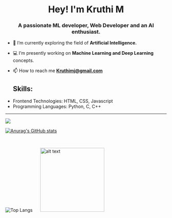<h1 align="center">Hey! I'm Kruthi M</h1>
<h3 align="center">A passionate ML developer, Web Developer and an AI enthusiast.</h3>

- 🔭 I’m currently exploring the field of **Artificial Intelligence.**

- 💻 I’m presently working on **Machine Learning and Deep Learning** concepts.

- 📫 How to reach me **Kruthimj@gmail.com**

  
   **Skills:**
  ---
 
 * Frontend Technologies: HTML, CSS, Javascript
 * Programming Languages: Python, C, C++
  ---
![](https://komarev.com/ghpvc/?username=Kruthim1304&color=blueviolet)

  
[![Anurag's GitHub stats](https://github-readme-stats.vercel.app/api?username=Kruthim1304&show_icons=true&theme=jolly)](https://github.com/anuraghazra/github-readme-stats)

<br>

![Top Langs](https://github-readme-stats.vercel.app/api/top-langs/?username=Kruthim1304&theme=jolly) <img src="https://user-images.githubusercontent.com/76477365/120953404-84003900-c76a-11eb-99ff-f9887532944e.png" style="margin-left:20px;" alt="alt text" width="200px" height="200px" >

